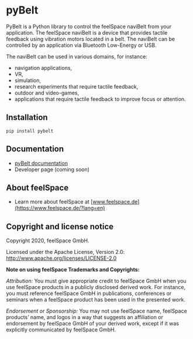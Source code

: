 # pyBelt

PyBelt is a Python library to control the feelSpace naviBelt from your application. The feelSpace naviBelt is a device that provides tactile feedback using vibration motors located in a belt. The naviBelt can be controlled by an application via Bluetooth Low-Energy or USB.

The naviBelt can be used in various domains, for instance:
* navigation applications, 
* VR, 
* simulation, 
* research experiments that require tactile feedback,
* outdoor and video-games,
* applications that require tactile feedback to improve focus or attention.

## Installation

```
pip install pybelt
```

## Documentation

* [pyBelt documentation](https://github.com/feelSpace/pybelt/blob/main/docs/README.md)
* Developer page (coming soon)


## About feelSpace

* Learn more about feelSpace at [www.feelspace.de](https://www.feelspace.de/?lang=en)

## Copyright and license notice

Copyright 2020, feelSpace GmbH.

Licensed under the Apache License, Version 2.0: http://www.apache.org/licenses/LICENSE-2.0

**Note on using feelSpace Trademarks and Copyrights:**

*Attribution:* You must give appropriate credit to feelSpace GmbH when you use feelSpace products in a publicly disclosed derived work. For instance, you must reference feelSpace GmbH in publications, conferences or seminars when a feelSpace product has been used in the presented work.

*Endorsement or Sponsorship:* You may not use feelSpace name, feelSpace products’ name, and logos in a way that suggests an affiliation or endorsement by feelSpace GmbH of your derived work, except if it was explicitly communicated by feelSpace GmbH.
